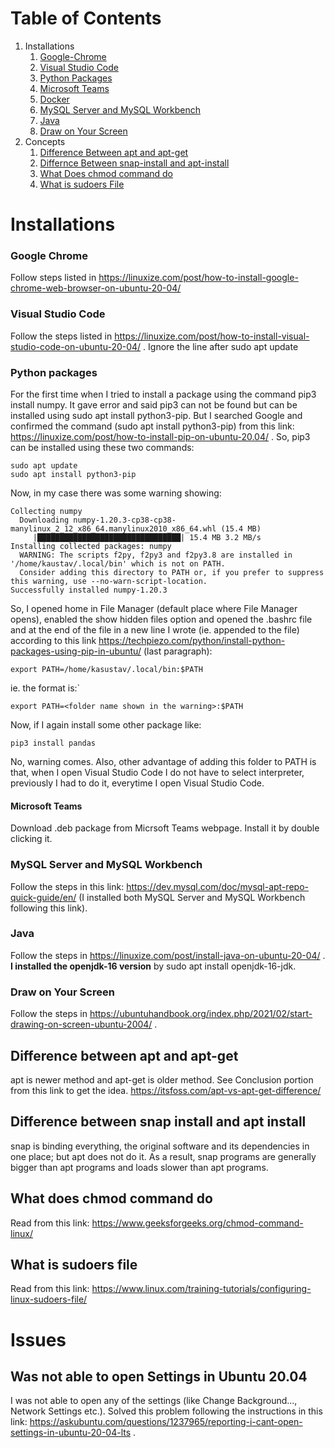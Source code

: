 # Table of Contents
1. Installations
    1. [Google-Chrome](#google-chrome)
    2. [Visual Studio Code](#visual-studio-code)
    3. [Python Packages](#python-packages)
    4. [Microsoft Teams](#microsoft-teams)
    5. [Docker](#docker)
    6. [MySQL Server and MySQL Workbench](#mysql-server-and-mysql-workbench)
    7. [Java](#java)
    8. [Draw on Your Screen](#draw-on-your-screen)
2. Concepts
    1. [Difference Between apt and apt-get](#difference-between-apt-and-apt-get)
    2. [Differnce Between snap-install and apt-install](#difference-between-snap-install-and-apt-install)
    3. [What Does chmod command do](#what-does-chmod-command-do)
    4. [What is sudoers File](#what-is-sudoers-file)
 
# Installations
### Google Chrome
Follow steps listed in https://linuxize.com/post/how-to-install-google-chrome-web-browser-on-ubuntu-20-04/

### Visual Studio Code
Follow the steps listed in https://linuxize.com/post/how-to-install-visual-studio-code-on-ubuntu-20-04/   . Ignore the line after sudo apt update

### Python packages
For the first time when I tried to install a package using the command pip3 install numpy. It gave error and said pip3 can not be found but can be installed using sudo apt install python3-pip. But I searched Google and confirmed the command (sudo apt install python3-pip) from this link: https://linuxize.com/post/how-to-install-pip-on-ubuntu-20.04/    . So, pip3 can be installed using these two commands:
```
sudo apt update
sudo apt install python3-pip
```
Now, in my case there was some warning showing:
```
Collecting numpy
  Downloading numpy-1.20.3-cp38-cp38-manylinux_2_12_x86_64.manylinux2010_x86_64.whl (15.4 MB)
     |████████████████████████████████| 15.4 MB 3.2 MB/s 
Installing collected packages: numpy
  WARNING: The scripts f2py, f2py3 and f2py3.8 are installed in '/home/kaustav/.local/bin' which is not on PATH.
  Consider adding this directory to PATH or, if you prefer to suppress this warning, use --no-warn-script-location.
Successfully installed numpy-1.20.3
```
So, I opened home in File Manager (default place where File Manager opens), enabled the show hidden files option and opened the .bashrc file and at the end of the file in a new line I wrote (ie. appended to the file) according to this link https://techpiezo.com/python/install-python-packages-using-pip-in-ubuntu/   (last paragraph):
```
export PATH=/home/kasustav/.local/bin:$PATH
```
ie. the format is:`
```
export PATH=<folder name shown in the warning>:$PATH
```
Now, if I again install some other package like:
```
pip3 install pandas
```
No, warning comes.
Also, other advantage of adding this folder to PATH is that, when I open Visual Studio Code I do not have to select interpreter, previously I had to do it, everytime I open Visual Studio Code.

#### Microsoft Teams
Download .deb package from Micrsoft Teams webpage. Install it by double clicking it.

### MySQL Server and MySQL Workbench
Follow the steps in this link: https://dev.mysql.com/doc/mysql-apt-repo-quick-guide/en/  (I installed both MySQL Server and MySQL Workbench following this link).

### Java
Follow the steps in https://linuxize.com/post/install-java-on-ubuntu-20-04/   . **I installed the openjdk-16 version** by sudo apt install openjdk-16-jdk.

### Draw on Your Screen
Follow the steps in https://ubuntuhandbook.org/index.php/2021/02/start-drawing-on-screen-ubuntu-2004/   .


## Difference between apt and apt-get
apt is newer method and apt-get is older method. See Conclusion portion from this link to get the idea. https://itsfoss.com/apt-vs-apt-get-difference/

## Difference between snap install and apt install
snap is binding everything, the original software and its dependencies in one place; but apt does not do it. As a result, snap programs are generally bigger than apt programs and loads slower than apt programs.

## What does chmod command do
Read from this link: https://www.geeksforgeeks.org/chmod-command-linux/

## What is sudoers file
Read from this link: https://www.linux.com/training-tutorials/configuring-linux-sudoers-file/

# Issues
## Was not able to open Settings in Ubuntu 20.04
I was not able to open any of the settings (like Change Background..., Network Settings etc.). Solved this problem following the instructions in this link: https://askubuntu.com/questions/1237965/reporting-i-cant-open-settings-in-ubuntu-20-04-lts  .
